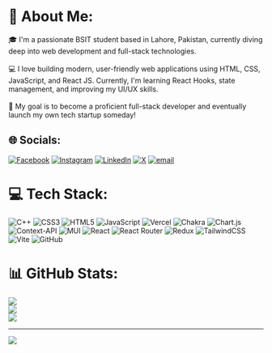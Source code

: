 # 💫 About Me:
🎓 I'm a passionate BSIT student based in Lahore, Pakistan, currently diving deep into web development and full-stack technologies.<br><br>💻 I love building modern, user-friendly web applications using HTML, CSS, JavaScript, and React JS. Currently, I'm learning React Hooks, state management, and improving my UI/UX skills.<br><br>🚀 My goal is to become a proficient full-stack developer and eventually launch my own tech startup someday!


## 🌐 Socials:
[![Facebook](https://img.shields.io/badge/Facebook-%231877F2.svg?logo=Facebook&logoColor=white)](https://facebook.com/mananaslamdev) [![Instagram](https://img.shields.io/badge/Instagram-%23E4405F.svg?logo=Instagram&logoColor=white)](https://instagram.com/mananaslamdev) [![LinkedIn](https://img.shields.io/badge/LinkedIn-%230077B5.svg?logo=linkedin&logoColor=white)](https://linkedin.com/in/mananaslamdev) [![X](https://img.shields.io/badge/X-black.svg?logo=X&logoColor=white)](https://x.com/mananaslamdev) [![email](https://img.shields.io/badge/Email-D14836?logo=gmail&logoColor=white)](mailto:mananaslamdev@gmail.com) 

# 💻 Tech Stack:
![C++](https://img.shields.io/badge/c++-%2300599C.svg?style=for-the-badge&logo=c%2B%2B&logoColor=white) ![CSS3](https://img.shields.io/badge/css3-%231572B6.svg?style=for-the-badge&logo=css3&logoColor=white) ![HTML5](https://img.shields.io/badge/html5-%23E34F26.svg?style=for-the-badge&logo=html5&logoColor=white) ![JavaScript](https://img.shields.io/badge/javascript-%23323330.svg?style=for-the-badge&logo=javascript&logoColor=%23F7DF1E) ![Vercel](https://img.shields.io/badge/vercel-%23000000.svg?style=for-the-badge&logo=vercel&logoColor=white) ![Chakra](https://img.shields.io/badge/chakra-%234ED1C5.svg?style=for-the-badge&logo=chakraui&logoColor=white) ![Chart.js](https://img.shields.io/badge/chart.js-F5788D.svg?style=for-the-badge&logo=chart.js&logoColor=white) ![Context-API](https://img.shields.io/badge/Context--Api-000000?style=for-the-badge&logo=react) ![MUI](https://img.shields.io/badge/MUI-%230081CB.svg?style=for-the-badge&logo=mui&logoColor=white) ![React](https://img.shields.io/badge/react-%2320232a.svg?style=for-the-badge&logo=react&logoColor=%2361DAFB) ![React Router](https://img.shields.io/badge/React_Router-CA4245?style=for-the-badge&logo=react-router&logoColor=white) ![Redux](https://img.shields.io/badge/redux-%23593d88.svg?style=for-the-badge&logo=redux&logoColor=white) ![TailwindCSS](https://img.shields.io/badge/tailwindcss-%2338B2AC.svg?style=for-the-badge&logo=tailwind-css&logoColor=white) ![Vite](https://img.shields.io/badge/vite-%23646CFF.svg?style=for-the-badge&logo=vite&logoColor=white) ![GitHub](https://img.shields.io/badge/github-%23121011.svg?style=for-the-badge&logo=github&logoColor=white)
# 📊 GitHub Stats:
![](https://github-readme-stats.vercel.app/api?username=MananAslamDev&theme=dark&hide_border=false&include_all_commits=false&count_private=false)<br/>
![](https://nirzak-streak-stats.vercel.app/?user=MananAslamDev&theme=dark&hide_border=false)<br/>
![](https://github-readme-stats.vercel.app/api/top-langs/?username=MananAslamDev&theme=dark&hide_border=false&include_all_commits=false&count_private=false&layout=compact)

---
[![](https://visitcount.itsvg.in/api?id=MananAslamDev&icon=0&color=0)](https://visitcount.itsvg.in)

<!-- Proudly created with GPRM ( https://gprm.itsvg.in ) -->
